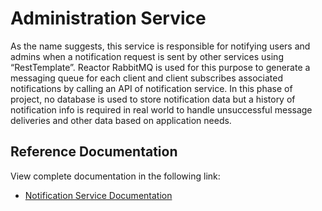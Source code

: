 # Administration Service

As the name suggests, this service is responsible for
notifying users and admins when a notification request is sent by other services
using “RestTemplate”. Reactor RabbitMQ is used for this purpose to generate a messaging
queue for each client and client subscribes associated notifications by calling
an API of notification service. In this phase of project, no database is used
to store notification data but a history of notification info is required in
real world to handle unsuccessful message deliveries and other data based on
application needs.
 
## Reference Documentation

View complete documentation in the following link:

* [Notification Service Documentation](https://documenter.getpostman.com/view/22527751/2s946o38rB)

